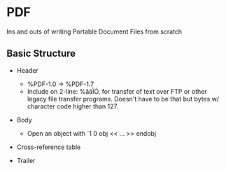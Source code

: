 # PDF
Ins and outs of writing Portable Document Files from scratch

## Basic Structure

- Header
  - %PDF-1.0 -> %PDF-1.7
  - Include on 2-line: %âãÏÓ, for transfer of text over FTP or other legacy file transfer programs. Doesn't have to be that but bytes w/ character code higher than 127.
 
- Body
  - Open an object with `1 0 obj << ... >> endobj
- Cross-reference table
- Trailer
